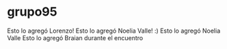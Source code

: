 # grupo95
Esto lo agregó Lorenzo!
Esto lo agregó Noelia Valle! :)
Esto lo agregó Noelia Valle
Esto lo agregó Braian durante el encuentro
